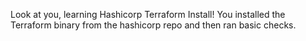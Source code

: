 Look at you, learning Hashicorp Terraform Install!
You installed the Terraform binary from the hashicorp repo and then ran basic checks.